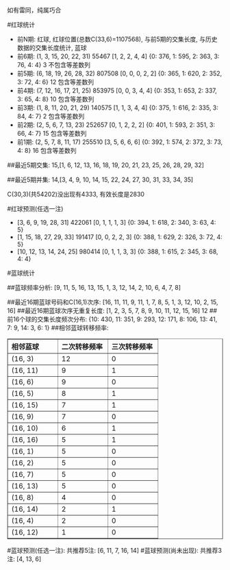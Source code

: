 <!-- 
.. title: 双色球2012135期(2012-11-15)数据分析报告
.. slug: slott-2012135-2012-11-15-report
.. date: 2012-11-16 08:00:00 UTC+08:00
.. tags: Lottery
.. link: 
.. description: 
.. type: text
-->

如有雷同，纯属巧合

<!-- TEASER_END-->

#红球统计

- 前N期: 红球, 红球位置(总数C(33,6)=1107568), 与前5期的交集长度, 与历史数据的交集长度统计, 蓝球
- 前6期: (1, 3, 15, 20, 22, 31) 55467 [1, 2, 2, 4, 4] {0: 376, 1: 595, 2: 363, 3: 76, 4: 4} 3 不包含等差数列
- 前5期: (6, 18, 19, 26, 28, 32) 807508 [0, 0, 0, 2, 2] {0: 365, 1: 620, 2: 352, 3: 72, 4: 6} 12 包含等差数列
- 前4期: (7, 12, 16, 17, 21, 25) 853975 [0, 0, 3, 4, 4] {0: 353, 1: 653, 2: 337, 3: 65, 4: 8} 10 包含等差数列
- 前3期: (1, 8, 11, 20, 21, 29) 140575 [1, 1, 3, 4, 4] {0: 375, 1: 616, 2: 335, 3: 84, 4: 7} 2 包含等差数列
- 前2期: (2, 5, 6, 7, 13, 23) 252657 [0, 1, 2, 2, 2] {0: 401, 1: 593, 2: 351, 3: 66, 4: 7} 15 包含等差数列
- 前1期: (2, 5, 7, 8, 11, 17) 255510 [3, 5, 6, 6, 6] {0: 392, 1: 574, 2: 372, 3: 73, 4: 8} 16 包含等差数列

##最近5期交集:
15,[1, 6, 12, 13, 16, 18, 19, 20, 21, 23, 25, 26, 28, 29, 32]

##最近5期并集:
14,[3, 4, 9, 10, 14, 15, 22, 24, 27, 30, 31, 33, 34, 35]

C(30,3)(共54202)没出现有4333, 
有效长度是2830

#红球预测(任选一注)

- [3, 6, 9, 19, 28, 31] 422061 [0, 1, 1, 1, 3] {0: 394, 1: 618, 2: 340, 3: 63, 4: 5}
- [1, 15, 18, 27, 29, 33] 191417 [0, 0, 2, 2, 3] {0: 388, 1: 629, 2: 326, 3: 72, 4: 5}
- [10, 12, 13, 14, 24, 25] 980414 [0, 1, 1, 3, 3] {0: 388, 1: 615, 2: 345, 3: 68, 4: 4}

#蓝球统计

##蓝球频率分析:
[9, 11, 5, 16, 13, 15, 1, 3, 12, 14, 2, 10, 6, 4, 7, 8]

##最近16期蓝球号码和C(16,1)次序:
[16, 11, 11, 9, 11, 1, 7, 8, 5, 1, 3, 12, 10, 2, 15, 16]
##最近16期蓝球次序无重复长度:
[1, 2, 3, 5, 7, 8, 9, 10, 11, 12, 15, 16] 12
##前16个球的交集长度频次分布:
{10: 430, 11: 351, 9: 293, 12: 171, 8: 106, 13: 41, 7: 9, 14: 3, 6: 1}
##相邻蓝球转移频率:
<table border="1" class="table table-striped dataframe">
  <thead>
    <tr style="text-align: left;">
      <th style="min-width: 100px;">相邻蓝球</th>
      <th style="min-width: 100px;">二次转移频率</th>
      <th style="min-width: 100px;">三次转移频率</th>
    </tr>
  </thead>
  <tbody>
    <tr>
      <td>  (16, 3)</td>
      <td> 12</td>
      <td> 0</td>
    </tr>
    <tr>
      <td> (16, 11)</td>
      <td>  9</td>
      <td> 1</td>
    </tr>
    <tr>
      <td>  (16, 6)</td>
      <td>  9</td>
      <td> 0</td>
    </tr>
    <tr>
      <td>  (16, 5)</td>
      <td>  8</td>
      <td> 1</td>
    </tr>
    <tr>
      <td> (16, 15)</td>
      <td>  7</td>
      <td> 1</td>
    </tr>
    <tr>
      <td>  (16, 9)</td>
      <td>  7</td>
      <td> 0</td>
    </tr>
    <tr>
      <td> (16, 10)</td>
      <td>  6</td>
      <td> 1</td>
    </tr>
    <tr>
      <td> (16, 16)</td>
      <td>  5</td>
      <td> 1</td>
    </tr>
    <tr>
      <td>  (16, 1)</td>
      <td>  5</td>
      <td> 0</td>
    </tr>
    <tr>
      <td>  (16, 2)</td>
      <td>  5</td>
      <td> 0</td>
    </tr>
    <tr>
      <td>  (16, 7)</td>
      <td>  5</td>
      <td> 0</td>
    </tr>
    <tr>
      <td> (16, 13)</td>
      <td>  5</td>
      <td> 0</td>
    </tr>
    <tr>
      <td>  (16, 8)</td>
      <td>  4</td>
      <td> 0</td>
    </tr>
    <tr>
      <td> (16, 14)</td>
      <td>  2</td>
      <td> 1</td>
    </tr>
    <tr>
      <td>  (16, 4)</td>
      <td>  2</td>
      <td> 0</td>
    </tr>
    <tr>
      <td> (16, 12)</td>
      <td>  1</td>
      <td> 0</td>
    </tr>
  </tbody>
</table>
#蓝球预测(任选一注):
共推荐5注: [6, 11, 7, 16, 14]
#蓝球预测(尚未出现):
共推荐3注: [4, 13, 6]

